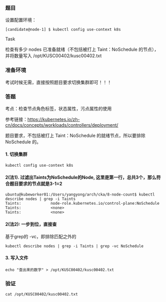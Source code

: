 ### 题目

设置配置环境：

    [candidate@node-1] $ kubectl config use-context k8s

Task

检查有多少 nodes 已准备就绪（不包括被打上 Taint：NoSchedule 的节点），     
并将数量写入 /opt/KUSC00402/kusc00402.txt

### 准备环境

考试时候无需，直接按照题目要求切换集群即可！！！

### 答题

考点：检查节点角色标签，状态属性，污点属性的使用

参考链接：https://kubernetes.io/zh-cn/docs/concepts/workloads/controllers/deployment/

题目要求，不包括被打上 Taint：NoSchedule 的就绪节点，所以要排除 NoSchedule 的。

#### 1. 切换集群

    kubectl config use-context k8s

#### 2(法1). 过滤出Taints为NoSchedule的Node, 这里是第一行，总共3个，那么符合题目要求的节点就是3-1=2

```
ubuntu@kubeworker01:/Users/yangyong/arch/cka/8-node-count$ kubectl describe nodes | grep -i Taints
Taints:             node-role.kubernetes.io/control-plane:NoSchedule
Taints:             <none>
Taints:             <none>
```

#### 2(法2): 一步到位，直接查

基于grep的 -vc，即排除匹配之外的

    kubectl describe nodes | grep -i Taints | grep -vc NoSchedule

#### 3. 写入文件

    echo "查出来的数字" > /opt/KUSC00402/kusc00402.txt

### 验证

```
cat /opt/KUSC00402/kusc00402.txt
```